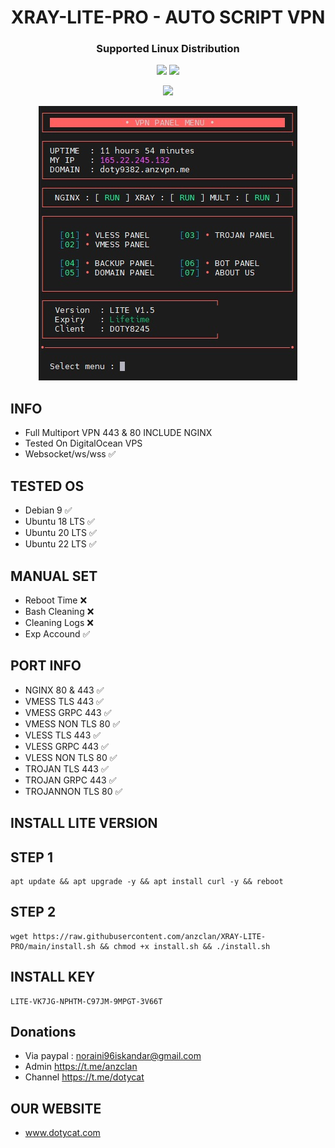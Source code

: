 
<h1 align="center">XRAY-LITE-PRO - AUTO SCRIPT VPN</h1>

<h3 align="center">Supported Linux Distribution</h3>
<p align="center"><img src="https://img.shields.io/static/v1?style=for-the-badge&logo=debian&label=Debian%209&message=Buster&color=red"> <img src="https://img.shields.io/static/v1?style=for-the-badge&logo=ubuntu&label=Ubuntu%2018&message=18.04 LTS&color=red"> </p>

<p align="center">
<img height=21 src="https://komarev.com/ghpvc/?username=anzclan">
</p>
<p align="center">
<img src="https://raw.githubusercontent.com/anzclan/XRAY-LITE-PRO/main/qq.jpg" />
</p>

## INFO
* Full Multiport VPN 443 & 80 INCLUDE NGINX
* Tested On DigitalOcean VPS
* Websocket/ws/wss ✅


## TESTED OS
* Debian 9 ✅
* Ubuntu 18 LTS ✅
* Ubuntu 20 LTS ✅
* Ubuntu 22 LTS ✅

## MANUAL SET
* Reboot Time ❌
* Bash Cleaning ❌
* Cleaning Logs ❌
* Exp Accound ✅

## PORT INFO
* NGINX 80 & 443 ✅
* VMESS TLS 443 ✅
* VMESS GRPC 443 ✅
* VMESS NON TLS 80 ✅
* VLESS TLS 443 ✅ 
* VLESS GRPC 443 ✅ 
* VLESS NON TLS 80 ✅
* TROJAN TLS 443 ✅ 
* TROJAN GRPC 443 ✅
* TROJANNON TLS 80 ✅

## INSTALL LITE VERSION
## STEP 1
<pre><code>apt update && apt upgrade -y && apt install curl -y && reboot</code></pre>
## STEP 2
<pre><code>wget https://raw.githubusercontent.com/anzclan/XRAY-LITE-PRO/main/install.sh && chmod +x install.sh && ./install.sh</code></pre>

## INSTALL KEY
<pre><code>LITE-VK7JG-NPHTM-C97JM-9MPGT-3V66T</code></pre>

## Donations
* Via paypal : noraini96iskandar@gmail.com
* Admin https://t.me/anzclan
* Channel https://t.me/dotycat

## OUR WEBSITE
* www.dotycat.com
